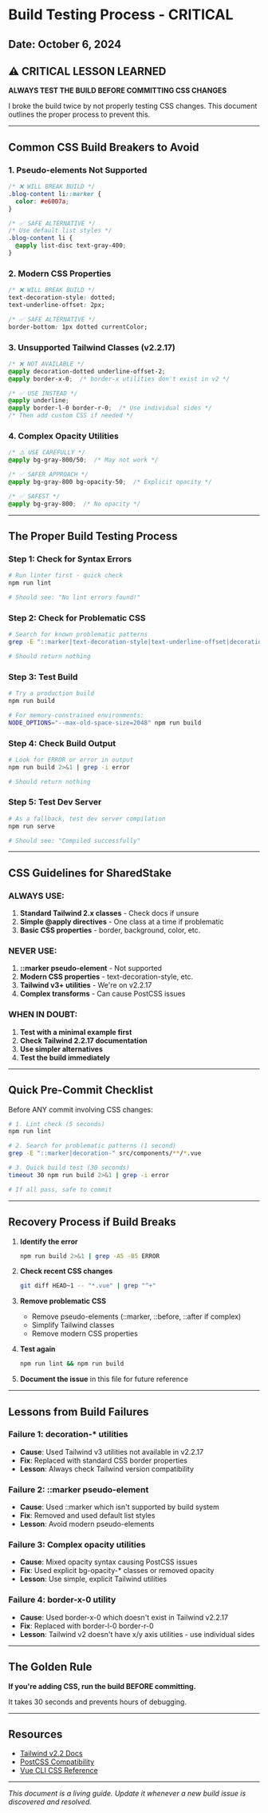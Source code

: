 # Build Testing Process - CRITICAL

## Date: October 6, 2024

## ⚠️ CRITICAL LESSON LEARNED

**ALWAYS TEST THE BUILD BEFORE COMMITTING CSS CHANGES**

I broke the build twice by not properly testing CSS changes. This document outlines the proper process to prevent this.

---

## Common CSS Build Breakers to Avoid

### 1. **Pseudo-elements Not Supported**
```css
/* ❌ WILL BREAK BUILD */
.blog-content li::marker {
  color: #e6007a;
}

/* ✅ SAFE ALTERNATIVE */
/* Use default list styles */
.blog-content li {
  @apply list-disc text-gray-400;
}
```

### 2. **Modern CSS Properties**
```css
/* ❌ WILL BREAK BUILD */
text-decoration-style: dotted;
text-underline-offset: 2px;

/* ✅ SAFE ALTERNATIVE */
border-bottom: 1px dotted currentColor;
```

### 3. **Unsupported Tailwind Classes (v2.2.17)**
```css
/* ❌ NOT AVAILABLE */
@apply decoration-dotted underline-offset-2;
@apply border-x-0;  /* border-x utilities don't exist in v2 */

/* ✅ USE INSTEAD */
@apply underline;
@apply border-l-0 border-r-0;  /* Use individual sides */
/* Then add custom CSS if needed */
```

### 4. **Complex Opacity Utilities**
```css
/* ⚠️ USE CAREFULLY */
@apply bg-gray-800/50;  /* May not work */

/* ✅ SAFER APPROACH */
@apply bg-gray-800 bg-opacity-50;  /* Explicit opacity */

/* ✅ SAFEST */
@apply bg-gray-800;  /* No opacity */
```

---

## The Proper Build Testing Process

### Step 1: Check for Syntax Errors
```bash
# Run linter first - quick check
npm run lint

# Should see: "No lint errors found!"
```

### Step 2: Check for Problematic CSS
```bash
# Search for known problematic patterns
grep -E "::marker|text-decoration-style|text-underline-offset|decoration-dotted" src/components/Blog/BlogPost.vue

# Should return nothing
```

### Step 3: Test Build
```bash
# Try a production build
npm run build

# For memory-constrained environments:
NODE_OPTIONS="--max-old-space-size=2048" npm run build
```

### Step 4: Check Build Output
```bash
# Look for ERROR or error in output
npm run build 2>&1 | grep -i error

# Should return nothing
```

### Step 5: Test Dev Server
```bash
# As a fallback, test dev server compilation
npm run serve

# Should see: "Compiled successfully"
```

---

## CSS Guidelines for SharedStake

### ALWAYS USE:
1. **Standard Tailwind 2.x classes** - Check docs if unsure
2. **Simple @apply directives** - One class at a time if problematic
3. **Basic CSS properties** - border, background, color, etc.

### NEVER USE:
1. **::marker pseudo-element** - Not supported
2. **Modern CSS properties** - text-decoration-style, etc.
3. **Tailwind v3+ utilities** - We're on v2.2.17
4. **Complex transforms** - Can cause PostCSS issues

### WHEN IN DOUBT:
1. **Test with a minimal example first**
2. **Check Tailwind 2.2.17 documentation**
3. **Use simpler alternatives**
4. **Test the build immediately**

---

## Quick Pre-Commit Checklist

Before ANY commit involving CSS changes:

```bash
# 1. Lint check (5 seconds)
npm run lint

# 2. Search for problematic patterns (1 second)
grep -E "::marker|decoration-" src/components/**/*.vue

# 3. Quick build test (30 seconds)
timeout 30 npm run build 2>&1 | grep -i error

# If all pass, safe to commit
```

---

## Recovery Process if Build Breaks

1. **Identify the error**
   ```bash
   npm run build 2>&1 | grep -A5 -B5 ERROR
   ```

2. **Check recent CSS changes**
   ```bash
   git diff HEAD~1 -- "*.vue" | grep "^+"
   ```

3. **Remove problematic CSS**
   - Remove pseudo-elements (::marker, ::before, ::after if complex)
   - Simplify Tailwind classes
   - Remove modern CSS properties

4. **Test again**
   ```bash
   npm run lint && npm run build
   ```

5. **Document the issue** in this file for future reference

---

## Lessons from Build Failures

### Failure 1: decoration-* utilities
- **Cause**: Used Tailwind v3 utilities not available in v2.2.17
- **Fix**: Replaced with standard CSS border properties
- **Lesson**: Always check Tailwind version compatibility

### Failure 2: ::marker pseudo-element
- **Cause**: Used ::marker which isn't supported by build system
- **Fix**: Removed and used default list styles
- **Lesson**: Avoid modern pseudo-elements

### Failure 3: Complex opacity utilities
- **Cause**: Mixed opacity syntax causing PostCSS issues
- **Fix**: Used explicit bg-opacity-* classes or removed opacity
- **Lesson**: Use simple, explicit Tailwind utilities

### Failure 4: border-x-0 utility
- **Cause**: Used border-x-0 which doesn't exist in Tailwind v2.2.17
- **Fix**: Replaced with border-l-0 border-r-0
- **Lesson**: Tailwind v2 doesn't have x/y axis utilities - use individual sides

---

## The Golden Rule

**If you're adding CSS, run the build BEFORE committing.**

It takes 30 seconds and prevents hours of debugging.

---

## Resources

- [Tailwind v2.2 Docs](https://v2.tailwindcss.com/docs)
- [PostCSS Compatibility](https://github.com/postcss/postcss/wiki/PostCSS-7-plugins)
- [Vue CLI CSS Reference](https://cli.vuejs.org/guide/css.html)

---

*This document is a living guide. Update it whenever a new build issue is discovered and resolved.*